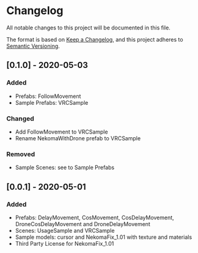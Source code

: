 # Changelog
All notable changes to this project will be documented in this file.

The format is based on [Keep a Changelog](https://keepachangelog.com/en/1.0.0/),
and this project adheres to [Semantic Versioning](https://semver.org/spec/v2.0.0.html).

## [0.1.0] - 2020-05-03
### Added
- Prefabs: FollowMovement
- Sample Prefabs: VRCSample

### Changed
- Add FollowMovement to VRCSample
- Rename NekomaWithDrone prefab to VRCSample

### Removed
- Sample Scenes: see to Sample Prefabs

## [0.0.1] - 2020-05-01
### Added
- Prefabs: DelayMovement, CosMovement, CosDelayMovement, DroneCosDelayMovement and DroneDelayMovement
- Scenes: UsageSample and VRCSample
- Sample models: cursor and NekomaFix_1.01 with texture and materials
- Third Party License for NekomaFix_1.01
